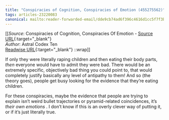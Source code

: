 ```yaml
---
title: "Conspiracies of Cognition, Conspiracies of Emotion (455275562)"
tags: articles-23220083
canonical: mailto:reader-forwarded-email/dde9cb74ad6f396c4616d1cc5f7f3b9f
---
```


[[_Source_: Conspiracies of Cognition, Conspiracies Of Emotion - [Source URL](mailto:reader-forwarded-email/dde9cb74ad6f396c4616d1cc5f7f3b9f){:target="_blank"}<br>
_Author_: Astral Codex Ten<br>
[Readwise URL](https://readwise.io/open/455275562){:target="_blank"}
::wrap]]

If only they were literally raping children and then eating their body parts, *then* everyone would have to admit they were bad. There would be an extremely specific, objectively bad thing you could point to, that would completely justify basically any level of antipathy to them! And so (the theory goes), people get busy looking for the evidence that they’re eating children.

For these conspiracies, maybe the evidence that people are trying to explain isn’t weird bullet trajectories or pyramid-related coincidences, it’s *their own emotions* . I don’t know if this is an overly clever way of putting it, or if it’s just literally true.
